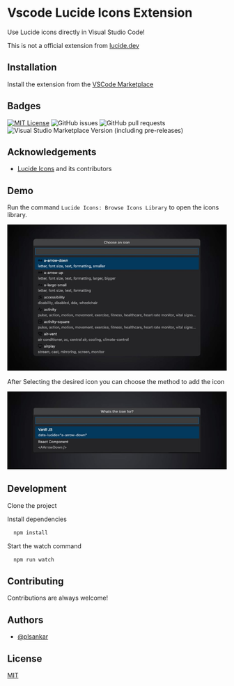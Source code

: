 # Vscode Lucide Icons Extension

Use Lucide icons directly in Visual Studio Code!

This is not a official extension from [lucide.dev](https://lucide.dev/)

## Installation

Install the extension from the [VSCode Marketplace](https://marketplace.visualstudio.com/items?itemName=Lakshmisankar.vscode-lucide-icons)

## Badges

[![MIT License](https://img.shields.io/badge/License-MIT-green.svg)](https://choosealicense.com/licenses/mit/)
![GitHub issues](https://img.shields.io/github/issues/plsankar/vscode-lucide-icons)
![GitHub pull requests](https://img.shields.io/github/issues-pr/plsankar/vscode-lucide-icons)
![Visual Studio Marketplace Version (including pre-releases)](https://img.shields.io/visual-studio-marketplace/v/Lakshmisankar.vscode-lucide-icons)

## Acknowledgements

-   [Lucide Icons](https://lucide.dev/) and its contributors

## Demo

Run the command `Lucide Icons: Browse Icons Library` to open the icons library.

<p align="center" width="100%">
	<img alt="Vscode Lucide Icons Extension" src="https://raw.githubusercontent.com/plsankar/vscode-lucide-icons/master/vscode-lucide-icons-1.jpg">
</P>

After Selecting the desired icon you can choose the method to add the icon

<p align="center" width="100%">
	<img alt="Vscode Lucide Icons Extension" src="https://raw.githubusercontent.com/plsankar/vscode-lucide-icons/master/vscode-lucide-icons-2.jpg">
</P>

## Development

Clone the project

Install dependencies

```bash
  npm install
```

Start the watch command

```bash
  npm run watch
```

## Contributing

Contributions are always welcome!

## Authors

-   [@plsankar](https://www.github.com/plsankar)

## License

[MIT](https://choosealicense.com/licenses/mit/)
